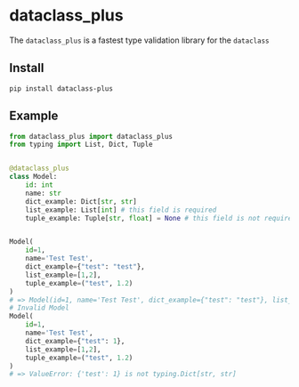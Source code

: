 # dataclass_plus

The `dataclass_plus` is a fastest type validation library for the `dataclass`


## Install
```
pip install dataclass-plus
```

## Example


```python
from dataclass_plus import dataclass_plus
from typing import List, Dict, Tuple


@dataclass_plus
class Model:
    id: int
    name: str
    dict_example: Dict[str, str]
    list_example: List[int] # this field is required
    tuple_example: Tuple[str, float] = None # this field is not required because set default None


Model(
    id=1, 
    name='Test Test', 
    dict_example={"test": "test"}, 
    list_example=[1,2],
    tuple_example=("test", 1.2)
)
# => Model(id=1, name='Test Test', dict_example={"test": "test"}, list_example=[1,2], tuple_example=("test", 1.2))
# Invalid Model
Model(
    id=1, 
    name='Test Test', 
    dict_example={"test": 1}, 
    list_example=[1,2],
    tuple_example=("test", 1.2)
)
# => ValueError: {'test': 1} is not typing.Dict[str, str]
```